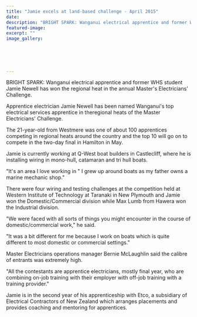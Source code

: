 ```yaml
---
title: "Jamie excels at land-based challenge - April 2015"
date: 
description: "BRIGHT SPARK: Wanganui electrical apprentice and former WHS student Jamie Newell has won the regional heat in the annual Master's Electricians' Challenge, from Wanganui Chronicle article 1/4/15..."
featured-image: 
excerpt: ""
image_gallery:
	
	
	
	
	
---
```


<p><span>BRIGHT SPARK: Wanganui electrical apprentice and former WHS student Jamie Newell has won the regional heat in the annual Master's Electricians' Challenge.</span></p>
<p>Apprentice electrician Jamie Newell has been named Wanganui's top electrical services apprentice in theregional heats of the Master Electricians' Challenge.</p>
<p>The 21-year-old from Westmere was one of about 100 apprentices competing in regional heats around the country and the top 10 will go on to compete in the two-day final in Hamilton in May.</p>
<p>Jamie is currently working at Q-West boat builders in Castlecliff, where he is installing wiring in mono-hull, catamaran and tri hull boats.</p>
<p>"It's an area I love working in " I grew up around boats as my father owns a marine mechanic shop."</p>
<p>There were four wiring and testing challenges at the competition held at Western Institute of Technology at Taranaki in New Plymouth and Jamie won the Domestic/Commercial division while Max Lumb from Hawera won the Industrial division.</p>
<p>"We were faced with all sorts of things you might encounter in the course of domestic/commercial work," he said.</p>
<p>"It was a bit different for me because I work on boats which is quite different to most domestic or commercial settings."</p>
<p>Master Electricians operations manager Bernie McLaughlin said the calibre of entrants was extremely high.</p>
<p>"All the contestants are apprentice electricians, mostly final year, who are combining on-job training with their employer with off-job training with a training provider."</p>
<p>Jamie is in the second year of his apprenticeship with Etco, a subsidiary of Electrical Contractors of New Zealand which arranges placements and provides coaching and mentoring for apprentices.</p>

